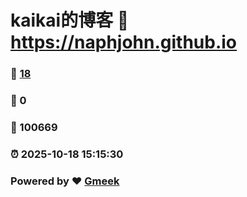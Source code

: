 # kaikai的博客 :link: https://naphjohn.github.io 
### :page_facing_up: [18](https://naphjohn.github.io/tag.html) 
### :speech_balloon: 0 
### :hibiscus: 100669 
### :alarm_clock: 2025-10-18 15:15:30 
### Powered by :heart: [Gmeek](https://github.com/Meekdai/Gmeek)
